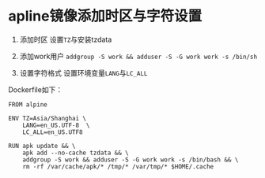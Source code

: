 # apline镜像添加时区与字符设置

1. 添加时区
设置`TZ`与安装tzdata

2. 添加work用户
`addgroup -S work && adduser -S -G work work -s /bin/sh`

3. 设置字符格式
设置环境变量`LANG`与`LC_ALL`

Dockerfile如下：
```
FROM alpine

ENV TZ=Asia/Shanghai \
    LANG=en_US.UTF-8  \
    LC_ALL=en_US.UTF8
    
RUN apk update && \
    apk add --no-cache tzdata && \
    addgroup -S work && adduser -S -G work work -s /bin/bash && \
    rm -rf /var/cache/apk/* /tmp/* /var/tmp/* $HOME/.cache
```
